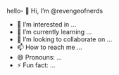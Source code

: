 hello- 👋 Hi, I’m @revengeofnerds
- 👀 I’m interested in ...
- 🌱 I’m currently learning ...
- 💞️ I’m looking to collaborate on ...
- 📫 How to reach me ...
- 😄 Pronouns: ...
- ⚡ Fun fact: ...

<!---
revengeofnerds/revengeofnerds is a ✨ special ✨ repository because its `README.md` (this file) appears on your GitHub profile.
You can click the Preview link to take a look at your changes.
--->
